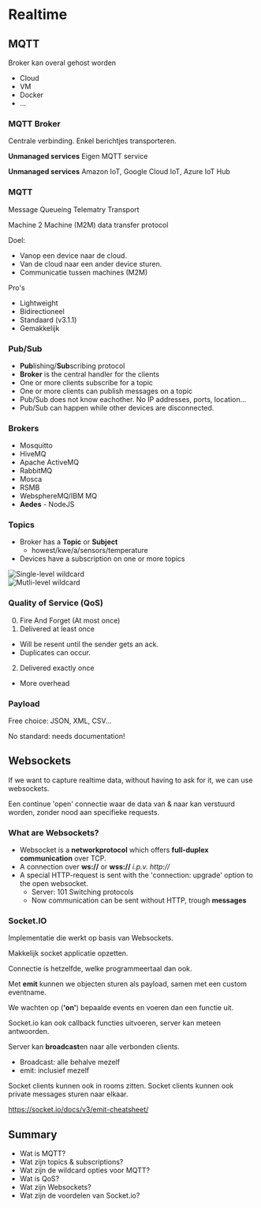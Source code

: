 # Realtime
## MQTT
Broker kan overal gehost worden
- Cloud
- VM
- Docker
- ...

### MQTT Broker
Centrale verbinding.
Enkel berichtjes transporteren.

**Unmanaged services**
Eigen MQTT service

**Unmanaged services**
Amazon IoT, Google Cloud IoT, Azure IoT Hub

### MQTT
Message Queueing Telematry Transport

Machine 2 Machine (M2M) data transfer protocol

Doel:
- Vanop een device naar de cloud.
- Van de cloud naar een ander device sturen.
- Communicatie tussen machines (M2M)

Pro's
- Lightweight
- Bidirectioneel
- Standaard (v3.1.1)
- Gemakkelijk

### Pub/Sub
- **Pub**lishing/**Sub**scribing protocol
- **Broker** is the central handler for the clients
- One or more clients subscribe for a topic
- One or more clients can publish messages on a topic
- Pub/Sub does not know eachother. No IP addresses, ports, location...
- Pub/Sub can happen while other devices are disconnected.

### Brokers
- Mosquitto
- HiveMQ
- Apache ActiveMQ
- RabbitMQ
- Mosca
- RSMB
- WebsphereMQ/IBM MQ
- **Aedes** - NodeJS

### Topics
- Broker has a **Topic** or **Subject**
  - howest/kwe/a/sensors/temperature
- Devices have a subscription on one or more topics

![Single-level wildcard](../images/5256edd76b7dd53eb715b9978a8746c39ba2a9c61ad5aca294d0dea51fd5f302.png)  
![Mutli-level wildcard](../images/837ffcb38e9d88769f38c159ce4a58116ea5e0fcc892f903dfb48012f51b0c88.png)  

### Quality of Service (QoS)
0. Fire And Forget (At most once)
1. Delivered at least once
  - Will be resent until the sender gets an ack.
  - Duplicates can occur.
2. Delivered exactly once
  - More overhead

### Payload
Free choice: JSON, XML, CSV...

No standard: needs documentation!

## Websockets
If we want to capture realtime data, without having to ask for it, we can use websockets.

Een continue 'open' connectie waar de data van & naar kan verstuurd worden, zonder nood aan specifieke requests.

### What are Websockets?
- Websocket is a **networkprotocol** which offers **full-duplex communication** over TCP.
- A connection over **ws://** or **wss://** *i.p.v. http://*
- A special HTTP-request is sent with the 'connection: upgrade' option to the open websocket.
  - Server: 101 Switching protocols
  - Now communication can be sent without HTTP, trough **messages**


### Socket.IO
Implementatie die werkt op basis van Websockets.

Makkelijk socket applicatie opzetten.

Connectie is hetzelfde, welke programmeertaal dan ook.

Met **emit** kunnen we objecten sturen als payload, samen met een custom eventname.

We wachten op (**'on'**) bepaalde events en voeren dan een functie uit.

Socket.io kan ook callback functies uitvoeren, server kan meteen antwoorden.

Server kan **broadcast**en naar alle verbonden clients.
- Broadcast: alle behalve mezelf
- emit: inclusief mezelf

Socket clients kunnen ook in rooms zitten.
Socket clients kunnen ook private messages sturen naar elkaar.

https://socket.io/docs/v3/emit-cheatsheet/

## Summary
- Wat is MQTT?
- Wat zijn topics & subscriptions?
- Wat zijn de wildcard opties voor MQTT?
- Wat is QoS?
- Wat zijn Websockets?
- Wat zijn de voordelen van Socket.io?